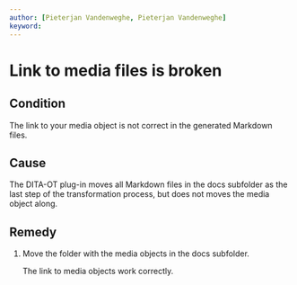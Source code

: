 ```yaml
---
author: [Pieterjan Vandenweghe, Pieterjan Vandenweghe]
keyword: 
---
```


# Link to media files is broken

## Condition

The link to your media object is not correct in the generated Markdown files.

## Cause

The DITA-OT plug-in moves all Markdown files in the docs subfolder as the last step of the transformation process, but does not moves the media object along.

## Remedy

1.  Move the folder with the media objects in the docs subfolder.

    The link to media objects work correctly.


